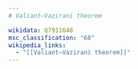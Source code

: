 ```yaml
---
# Valiant–Vazirani theorem

wikidata: Q7911648
msc_classification: "68"
wikipedia_links:
  - "[[Valiant–Vazirani theorem]]"
---
```

